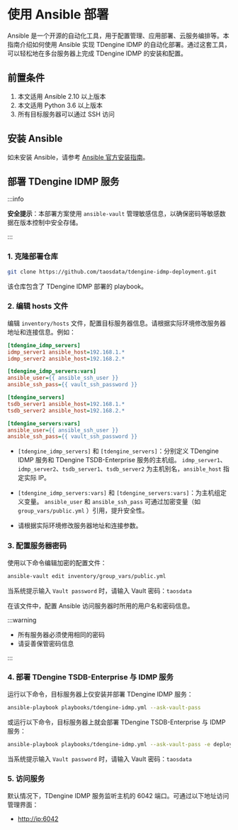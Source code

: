 # 使用 Ansible 部署

Ansible 是一个开源的自动化工具，用于配置管理、应用部署、云服务编排等。本指南介绍如何使用 Ansible 实现 TDengine IDMP 的自动化部署。通过这套工具，可以轻松地在多台服务器上完成 TDengine IDMP 的安装和配置。

## 前置条件

1. 本文适用 Ansible 2.10 以上版本
1. 本文适用 Python 3.6 以上版本
1. 所有目标服务器可以通过 SSH 访问

## 安装 Ansible

如未安装 Ansible，请参考 [Ansible 官方安装指南](https://docs.ansible.com/ansible/latest/installation_guide/index.html)。

## 部署 TDengine IDMP 服务

:::info

**安全提示**：本部署方案使用 `ansible-vault` 管理敏感信息，以确保密码等敏感数据在版本控制中安全存储。

:::

### 1. 克隆部署仓库

```bash
git clone https://github.com/taosdata/tdengine-idmp-deployment.git
```

该仓库包含了 TDengine IDMP 部署的 playbook。

### 2. 编辑 hosts 文件

编辑 `inventory/hosts` 文件，配置目标服务器信息。请根据实际环境修改服务器地址和连接信息。例如：

```ini
[tdengine_idmp_servers]
idmp_server1 ansible_host=192.168.1.*
idmp_server2 ansible_host=192.168.2.*

[tdengine_idmp_servers:vars]
ansible_user={{ ansible_ssh_user }}
ansible_ssh_pass={{ vault_ssh_password }}

[tdengine_servers]
tsdb_server1 ansible_host=192.168.1.*
tsdb_server2 ansible_host=192.168.2.*

[tdengine_servers:vars]
ansible_user={{ ansible_ssh_user }}
ansible_ssh_pass={{ vault_ssh_password }}
```

- `[tdengine_idmp_servers]` 和 `[tdengine_servers]`：分别定义 TDengine IDMP 服务和 TDengine TSDB-Enterprise 服务的主机组。
 `idmp_server1`、`idmp_server2`、`tsdb_server1`、`tsdb_server2` 为主机别名，`ansible_host` 指定实际 IP。

- `[tdengine_idmp_servers:vars]` 和 `[tdengine_servers:vars]`：为主机组定义变量。
  `ansible_user` 和 `ansible_ssh_pass` 可通过加密变量（如 `group_vars/public.yml` ）引用，提升安全性。
  
- 请根据实际环境修改服务器地址和连接参数。

### 3. 配置服务器密码

使用以下命令编辑加密的配置文件：

```bash
ansible-vault edit inventory/group_vars/public.yml
```

当系统提示输入 `Vault password` 时，请输入 Vault 密码：`taosdata`

在该文件中，配置 Ansible 访问服务器时所用的用户名和密码信息。

:::warning

- 所有服务器必须使用相同的密码
- 请妥善保管密码信息

:::

### 4. 部署 TDengine TSDB-Enterprise 与 IDMP 服务

运行以下命令，目标服务器上仅安装并部署 TDengine IDMP 服务：

```bash
ansible-playbook playbooks/tdengine-idmp.yml --ask-vault-pass
```

或运行以下命令，目标服务器上就会部署 TDengine TSDB-Enterprise 与 IDMP 服务：

```bash
ansible-playbook playbooks/tdengine-idmp.yml --ask-vault-pass -e deploy_tdengine=true
```

当系统提示输入 `Vault password` 时，请输入 Vault 密码：`taosdata`

### 5. 访问服务

默认情况下，TDengine IDMP 服务监听主机的 6042 端口。可通过以下地址访问管理界面：

- [http://ip:6042](http://ip:6042)
